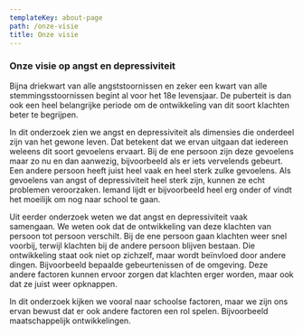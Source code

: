 ```yaml
---
templateKey: about-page
path: /onze-visie
title: Onze visie
---
```

### Onze visie op angst en depressiviteit

Bijna driekwart van alle angststoornissen en zeker een kwart van alle stemmingsstoornissen begint al voor het 18e
levensjaar. De puberteit is dan ook een heel belangrijke periode om de ontwikkeling van dit soort klachten beter te
begrijpen.

In dit onderzoek zien we angst en depressiviteit als dimensies die onderdeel zijn van het gewone leven. Dat betekent dat
we ervan uitgaan dat iedereen weleens dit soort gevoelens ervaart. Bij de ene persoon zijn deze gevoelens maar zo nu en
dan aanwezig, bijvoorbeeld als er iets vervelends gebeurt. Een andere persoon heeft juist heel vaak en heel sterk zulke
gevoelens. Als gevoelens van angst of depressiviteit heel sterk zijn, kunnen ze echt problemen veroorzaken. Iemand lijdt
er bijvoorbeeld heel erg onder of vindt het moeilijk om nog naar school te gaan.

Uit eerder onderzoek weten we dat angst en depressiviteit vaak samengaan. We weten ook dat de ontwikkeling van deze
klachten van persoon tot persoon verschilt. Bij de ene persoon gaan klachten weer snel voorbij, terwijl klachten bij de
andere persoon blijven bestaan. Die ontwikkeling staat ook niet op zichzelf, maar wordt beïnvloed door andere dingen.
Bijvoorbeeld bepaalde gebeurtenissen of de omgeving. Deze andere factoren kunnen ervoor zorgen dat klachten erger
worden, maar ook dat ze juist weer opknappen.

In dit onderzoek kijken we vooral naar schoolse factoren, maar we zijn ons ervan bewust dat er ook andere factoren een
rol spelen. Bijvoorbeeld maatschappelijk ontwikkelingen. 
